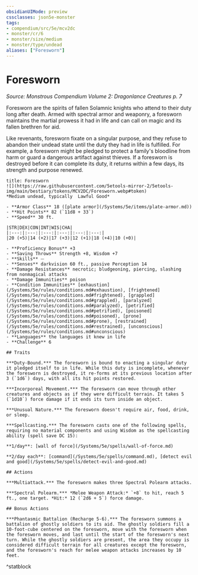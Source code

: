 ```yaml
---
obsidianUIMode: preview
cssclasses: json5e-monster
tags:
- compendium/src/5e/mcv2dc
- monster/cr/6
- monster/size/medium
- monster/type/undead
aliases: ["Foresworn"]
---
```

# Foresworn
*Source: Monstrous Compendium Volume 2: Dragonlance Creatures p. 7*  

Foresworn are the spirits of fallen Solamnic knights who attend to their duty long after death. Armed with spectral armor and weaponry, a foresworn maintains the martial prowess it had in life and can call on magic and its fallen brethren for aid.

Like revenants, foresworn fixate on a singular purpose, and they refuse to abandon their undead state until the duty they had in life is fulfilled. For example, a foresworn might be pledged to protect a family's bloodline from harm or guard a dangerous artifact against thieves. If a foresworn is destroyed before it can complete its duty, it returns within a few days, its strength and purpose renewed.

```ad-statblock
title: Foresworn
![](https://raw.githubusercontent.com/5etools-mirror-2/5etools-img/main/bestiary/tokens/MCV2DC/Foresworn.webp#token)
*Medium undead, typically  Lawful Good*

- **Armor Class** 18 ([plate armor](/Systems/5e/items/plate-armor.md))
- **Hit Points** 82 (`11d8 + 33`)
- **Speed** 30 ft.

|STR|DEX|CON|INT|WIS|CHA|
|:---:|:---:|:---:|:---:|:---:|:---:|
|20 (+5)|14 (+2)|17 (+3)|12 (+1)|18 (+4)|10 (+0)|

- **Proficiency Bonus** +3
- **Saving Throws** Strength +8, Wisdom +7
- **Skills** ⏤
- **Senses** darkvision 60 ft., passive Perception 14
- **Damage Resistances** necrotic; bludgeoning, piercing, slashing from nonmagical attacks
- **Damage Immunities** poison
- **Condition Immunities** [exhaustion](/Systems/5e/rules/conditions.md#exhaustion), [frightened](/Systems/5e/rules/conditions.md#frightened), [grappled](/Systems/5e/rules/conditions.md#grappled), [paralyzed](/Systems/5e/rules/conditions.md#paralyzed), [petrified](/Systems/5e/rules/conditions.md#petrified), [poisoned](/Systems/5e/rules/conditions.md#poisoned), [prone](/Systems/5e/rules/conditions.md#prone), [restrained](/Systems/5e/rules/conditions.md#restrained), [unconscious](/Systems/5e/rules/conditions.md#unconscious)
- **Languages** the languages it knew in life
- **Challenge** 6

## Traits

***Duty-Bound.*** The foresworn is bound to enacting a singular duty it pledged itself to in life. While this duty is incomplete, whenever the foresworn is destroyed, it re-forms at its previous location after 3 (`1d6`) days, with all its hit points restored.

***Incorporeal Movement.*** The foresworn can move through other creatures and objects as if they were difficult terrain. It takes 5 (`1d10`) force damage if it ends its turn inside an object.

***Unusual Nature.*** The foresworn doesn't require air, food, drink, or sleep.

***Spellcasting.*** The foresworn casts one of the following spells, requiring no material components and using Wisdom as the spellcasting ability (spell save DC 15):

**1/day**: [wall of force](/Systems/5e/spells/wall-of-force.md)

**2/day each**: [command](/Systems/5e/spells/command.md), [detect evil and good](/Systems/5e/spells/detect-evil-and-good.md)

## Actions

***Multiattack.*** The foresworn makes three Spectral Polearm attacks.

***Spectral Polearm.*** *Melee Weapon Attack:* `+8` to hit, reach 5 ft., one target. *Hit:* 12 (`2d6 + 5`) force damage.

## Bonus Actions

***Phantasmic Battalion (Recharge 5-6).*** The foresworn summons a battalion of ghostly soldiers to its aid. The ghostly soldiers fill a 10-foot-cube centered on the foresworn, move with the foresworn when the foresworn moves, and last until the start of the foresworn's next turn. While the ghostly soldiers are present, the area they occupy is considered difficult terrain for all creatures except the foresworn, and the foresworn's reach for melee weapon attacks increases by 10 feet.
```
^statblock
